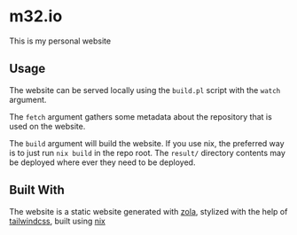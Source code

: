 # m32.io
This is my personal website

## Usage
The website can be served locally using the `build.pl` script with the `watch` argument.

The `fetch` argument gathers some metadata about the repository that is used on the website.

The `build` argument will build the website. If you use nix, the preferred way is to just
run `nix build` in the repo root. The `result/` directory contents may be deployed where
ever they need to be deployed.

## Built With
The website is a static website generated with [zola](https://getzola.org), stylized
with the help of [tailwindcss](https://tailwindcss.com), built using [nix](https://nixos.org)
